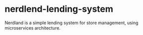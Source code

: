 # nerdlend-lending-system
Nerdland is a simple lending system for store management, using microservices architecture.
